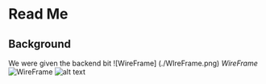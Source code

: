 # Read Me
## Background
We were given the backend bit 
![WireFrame] (./WIreFrame.png)
*WireFrame*
![WireFrame](WIreFrame.png)
![alt text](https://github.com/hufengyi11/client-project-pokeverse/blob/main/WIreFrame.png)
